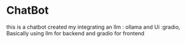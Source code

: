 # ChatBot
this is a chatbot created my integrating an llm : ollama and Ui :gradio, Basically using llm for backend and gradio for frontend
